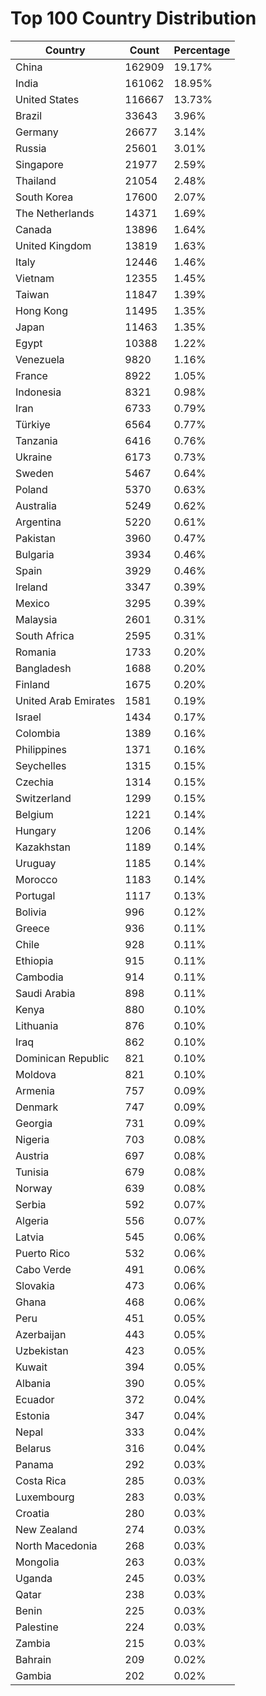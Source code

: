 # Top 100 Country Distribution
| Country | Count | Percentage |
|----|----|----|
| China | 162909 | 19.17% |
| India | 161062 | 18.95% |
| United States | 116667 | 13.73% |
| Brazil | 33643 | 3.96% |
| Germany | 26677 | 3.14% |
| Russia | 25601 | 3.01% |
| Singapore | 21977 | 2.59% |
| Thailand | 21054 | 2.48% |
| South Korea | 17600 | 2.07% |
| The Netherlands | 14371 | 1.69% |
| Canada | 13896 | 1.64% |
| United Kingdom | 13819 | 1.63% |
| Italy | 12446 | 1.46% |
| Vietnam | 12355 | 1.45% |
| Taiwan | 11847 | 1.39% |
| Hong Kong | 11495 | 1.35% |
| Japan | 11463 | 1.35% |
| Egypt | 10388 | 1.22% |
| Venezuela | 9820 | 1.16% |
| France | 8922 | 1.05% |
| Indonesia | 8321 | 0.98% |
| Iran | 6733 | 0.79% |
| Türkiye | 6564 | 0.77% |
| Tanzania | 6416 | 0.76% |
| Ukraine | 6173 | 0.73% |
| Sweden | 5467 | 0.64% |
| Poland | 5370 | 0.63% |
| Australia | 5249 | 0.62% |
| Argentina | 5220 | 0.61% |
| Pakistan | 3960 | 0.47% |
| Bulgaria | 3934 | 0.46% |
| Spain | 3929 | 0.46% |
| Ireland | 3347 | 0.39% |
| Mexico | 3295 | 0.39% |
| Malaysia | 2601 | 0.31% |
| South Africa | 2595 | 0.31% |
| Romania | 1733 | 0.20% |
| Bangladesh | 1688 | 0.20% |
| Finland | 1675 | 0.20% |
| United Arab Emirates | 1581 | 0.19% |
| Israel | 1434 | 0.17% |
| Colombia | 1389 | 0.16% |
| Philippines | 1371 | 0.16% |
| Seychelles | 1315 | 0.15% |
| Czechia | 1314 | 0.15% |
| Switzerland | 1299 | 0.15% |
| Belgium | 1221 | 0.14% |
| Hungary | 1206 | 0.14% |
| Kazakhstan | 1189 | 0.14% |
| Uruguay | 1185 | 0.14% |
| Morocco | 1183 | 0.14% |
| Portugal | 1117 | 0.13% |
| Bolivia | 996 | 0.12% |
| Greece | 936 | 0.11% |
| Chile | 928 | 0.11% |
| Ethiopia | 915 | 0.11% |
| Cambodia | 914 | 0.11% |
| Saudi Arabia | 898 | 0.11% |
| Kenya | 880 | 0.10% |
| Lithuania | 876 | 0.10% |
| Iraq | 862 | 0.10% |
| Dominican Republic | 821 | 0.10% |
| Moldova | 821 | 0.10% |
| Armenia | 757 | 0.09% |
| Denmark | 747 | 0.09% |
| Georgia | 731 | 0.09% |
| Nigeria | 703 | 0.08% |
| Austria | 697 | 0.08% |
| Tunisia | 679 | 0.08% |
| Norway | 639 | 0.08% |
| Serbia | 592 | 0.07% |
| Algeria | 556 | 0.07% |
| Latvia | 545 | 0.06% |
| Puerto Rico | 532 | 0.06% |
| Cabo Verde | 491 | 0.06% |
| Slovakia | 473 | 0.06% |
| Ghana | 468 | 0.06% |
| Peru | 451 | 0.05% |
| Azerbaijan | 443 | 0.05% |
| Uzbekistan | 423 | 0.05% |
| Kuwait | 394 | 0.05% |
| Albania | 390 | 0.05% |
| Ecuador | 372 | 0.04% |
| Estonia | 347 | 0.04% |
| Nepal | 333 | 0.04% |
| Belarus | 316 | 0.04% |
| Panama | 292 | 0.03% |
| Costa Rica | 285 | 0.03% |
| Luxembourg | 283 | 0.03% |
| Croatia | 280 | 0.03% |
| New Zealand | 274 | 0.03% |
| North Macedonia | 268 | 0.03% |
| Mongolia | 263 | 0.03% |
| Uganda | 245 | 0.03% |
| Qatar | 238 | 0.03% |
| Benin | 225 | 0.03% |
| Palestine | 224 | 0.03% |
| Zambia | 215 | 0.03% |
| Bahrain | 209 | 0.02% |
| Gambia | 202 | 0.02% |
